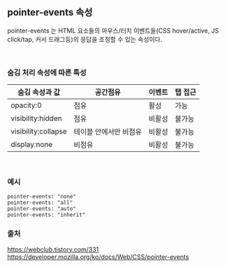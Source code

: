 ## pointer-events 속성

pointer-events 는 HTML 요소들의 마우스/터치 이벤트들(CSS hover/active, JS click/tap, 커서 드래그등)의 응답을 조정할 수 있는 속성이다.

<br>

### 숨김 처리 속성에 따른 특성

| 숨김 속성과 값      | 공간점유               | 이벤트 | 탭 접근 |
| ------------------- | ---------------------- | ------ | ------- |
| opacity:0           | 점유                   | 활성   | 가능    |
| visibility:hidden   | 점유                   | 비활성 | 불가능  |
| visibility:collapse | 테이블 안에서만 비점유 | 비활성 | 불가능  |
| display:none        | 비점유                 | 비활성 | 불가능  |

<br>

### 예시

```
pointer-events: "none"
pointer-events: "all"
pointer-events: "auto"
pointer-events: "inherit"
```

### 출처

https://webclub.tistory.com/331  
https://developer.mozilla.org/ko/docs/Web/CSS/pointer-events
